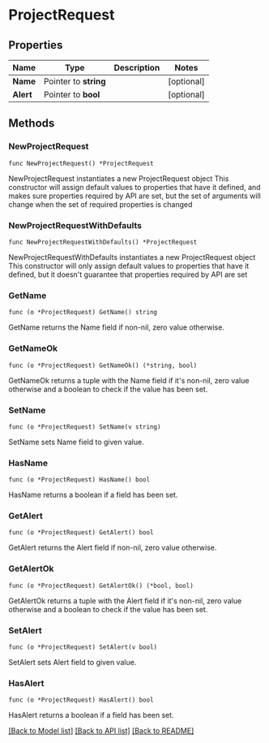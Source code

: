 # ProjectRequest

## Properties

Name | Type | Description | Notes
------------ | ------------- | ------------- | -------------
**Name** | Pointer to **string** |  | [optional] 
**Alert** | Pointer to **bool** |  | [optional] 

## Methods

### NewProjectRequest

`func NewProjectRequest() *ProjectRequest`

NewProjectRequest instantiates a new ProjectRequest object
This constructor will assign default values to properties that have it defined,
and makes sure properties required by API are set, but the set of arguments
will change when the set of required properties is changed

### NewProjectRequestWithDefaults

`func NewProjectRequestWithDefaults() *ProjectRequest`

NewProjectRequestWithDefaults instantiates a new ProjectRequest object
This constructor will only assign default values to properties that have it defined,
but it doesn't guarantee that properties required by API are set

### GetName

`func (o *ProjectRequest) GetName() string`

GetName returns the Name field if non-nil, zero value otherwise.

### GetNameOk

`func (o *ProjectRequest) GetNameOk() (*string, bool)`

GetNameOk returns a tuple with the Name field if it's non-nil, zero value otherwise
and a boolean to check if the value has been set.

### SetName

`func (o *ProjectRequest) SetName(v string)`

SetName sets Name field to given value.

### HasName

`func (o *ProjectRequest) HasName() bool`

HasName returns a boolean if a field has been set.

### GetAlert

`func (o *ProjectRequest) GetAlert() bool`

GetAlert returns the Alert field if non-nil, zero value otherwise.

### GetAlertOk

`func (o *ProjectRequest) GetAlertOk() (*bool, bool)`

GetAlertOk returns a tuple with the Alert field if it's non-nil, zero value otherwise
and a boolean to check if the value has been set.

### SetAlert

`func (o *ProjectRequest) SetAlert(v bool)`

SetAlert sets Alert field to given value.

### HasAlert

`func (o *ProjectRequest) HasAlert() bool`

HasAlert returns a boolean if a field has been set.


[[Back to Model list]](../README.md#documentation-for-models) [[Back to API list]](../README.md#documentation-for-api-endpoints) [[Back to README]](../README.md)


